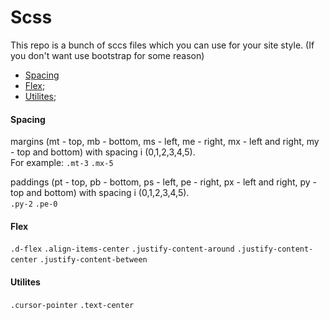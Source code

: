 # Scss
This repo is a bunch of sccs files which you can use for your site style. (If you don't want use bootstrap for some reason)

 + [Spacing](#Spacing)
 + [Flex](#Flex);
 + [Utilites](#Utilites);


#### <a name="Spacing"></a> Spacing
margins (mt - top, mb - bottom, ms - left, me - right, mx - left and right, my - top and bottom) with spacing i (0,1,2,3,4,5).<br/>
For example:
```.mt-3``` 
```.mx-5``` 

paddings (pt - top, pb - bottom, ps - left, pe - right, px - left and right, py - top and bottom) with spacing i (0,1,2,3,4,5).<br/>
```.py-2```
```.pe-0```

#### <a name="Flex"></a> Flex
```.d-flex```
```.align-items-center```
```.justify-content-around```
```.justify-content-center```
```.justify-content-between```


#### <a name="Utilites"></a> Utilites
```.cursor-pointer```
```.text-center```

